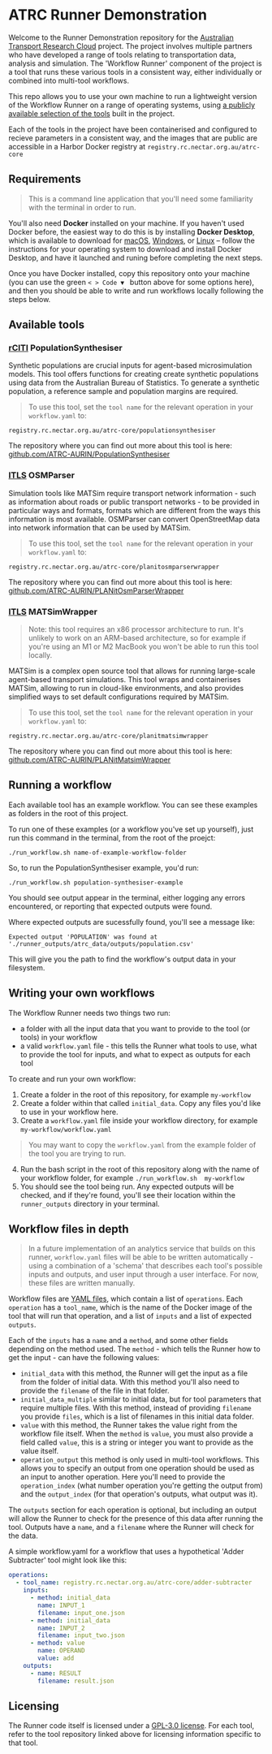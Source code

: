 # ATRC Runner Demonstration

Welcome to the Runner Demonstration repository for the [Australian Transport Research Cloud](https://aurin.org.au/about-aurin/projects/atrc/) project. The project involves multiple partners who have developed a range of tools relating to transportation data, analysis and simulation. The 'Workflow Runner' component of the project is a tool that runs these various tools in a consistent way, either individually or combined into multi-tool workflows.

This repo allows you to use your own machine to run a lightweight version of the Workflow Runner on a range of operating systems, using [a publicly available selection of the tools](#available-tools) built in the project.

Each of the tools in the project have been containerised and configured to recieve parameters in a consistent way, and the images that are public are accessible in a Harbor Docker registry at `registry.rc.nectar.org.au/atrc-core`

## Requirements

> This is a command line application that you'll need some familiarity with the terminal in order to run.

You'll also need **Docker** installed on your machine. If you haven't used Docker before, the easiest way to do this is by installing **Docker Desktop**, which is available to download for [macOS](https://docs.docker.com/desktop/install/mac-install/), [Windows](https://docs.docker.com/desktop/install/windows-install/), or [Linux](https://docs.docker.com/desktop/install/linux-install/) – follow the instructions for your operating system to download and install Docker Desktop, and have it launched and runing before completing the next steps.

Once you have Docker installed, copy this repository onto your machine (you can use the green `< > Code ▼ ` button above for some options here), and then you should be able to write and run workflows locally following the steps below.

## Available tools

### [rCITI](https://www.rciti.unsw.edu.au/) PopulationSynthesiser

Synthetic populations are crucial inputs for agent-based microsimulation models. This tool offers functions for creating create synthetic populations using data from the Australian Bureau of Statistics. To generate a synthetic population, a reference sample and population margins are required.

> To use this tool, set the `tool name` for the relevant operation in your `workflow.yaml` to:

```
registry.rc.nectar.org.au/atrc-core/populationsynthesiser
```

The repository where you can find out more about this tool is here: [github.com/ATRC-AURIN/PopulationSynthesiser](https://github.com/ATRC-AURIN/PopulationSynthesiser)

### [ITLS](https://www.sydney.edu.au/business/our-research/institute-of-transport-and-logistics-studies.html) OSMParser

Simulation tools like MATSim require transport network information - such as information about roads or public transport networks - to be provided in particular ways and formats, formats which are different from the ways this information is most available. OSMParser can convert OpenStreetMap data into network information that can be used by MATSim.

> To use this tool, set the `tool name` for the relevant operation in your `workflow.yaml` to:

```
registry.rc.nectar.org.au/atrc-core/planitosmparserwrapper
```

The repository where you can find out more about this tool is here: [github.com/ATRC-AURIN/PLANitOsmParserWrapper](https://github.com/ATRC-AURIN/PLANitOsmParserWrapper)

### [ITLS](https://www.sydney.edu.au/business/our-research/institute-of-transport-and-logistics-studies.html) MATSimWrapper

> Note: this tool requires an x86 processor architecture to run. It's unlikely to work on an ARM-based architecture, so for example if you're using an M1 or M2 MacBook you won't be able to run this tool locally.

MATSim is a complex open source tool that allows for running large-scale agent-based transport simulations. This tool wraps and containerises MATSim, allowing to run in cloud-like environments, and also provides simplified ways to set default configurations required by MATSim.

> To use this tool, set the `tool name` for the relevant operation in your `workflow.yaml` to:

```
registry.rc.nectar.org.au/atrc-core/planitmatsimwrapper
```

The repository where you can find out more about this tool is here: [github.com/ATRC-AURIN/PLANitMatsimWrapper](https://github.com/ATRC-AURIN/PLANitMatsimWrapper)

## Running a workflow

Each available tool has an example workflow. You can see these examples as folders in the root of this project.

To run one of these examples (or a workflow you've set up yourself), just run this command in the terminal, from the root of the proejct:

```
./run_workflow.sh name-of-example-workflow-folder
```

So, to run the PopulationSynthesiser example, you'd run:

```
./run_workflow.sh population-synthesiser-example
```

You should see output appear in the terminal, either logging any errors encountered, or reporting that expected outputs were found.

Where expected outputs are sucessfully found, you'll see a message like:

```
Expected output 'POPULATION' was found at './runner_outputs/atrc_data/outputs/population.csv'
```

This will give you the path to find the workflow's output data in your filesystem.

## Writing your own workflows

The Workflow Runner needs two things two run:

- a folder with all the input data that you want to provide to the tool (or tools) in your workflow
- a valid `workflow.yaml` file - this tells the Runner what tools to use, what to provide the tool for inputs, and what to expect as outputs for each tool

To create and run your own workflow:

1. Create a folder in the root of this repository, for example `my-workflow`
2. Create a folder within that called `initial_data`. Copy any files you'd like to use in your workflow here.
3. Create a `workflow.yaml` file inside your workflow directory, for example `my-workflow/workflow.yaml`

> You may want to copy the `workflow.yaml` from the example folder of the tool you are trying to run.

4. Run the bash script in the root of this repository along with the name of your workflow folder, for example `./run_workflow.sh  my-workflow`
5. You should see the tool being run. Any expected outputs will be checked, and if they're found, you'll see their location within the `runner_outputs` directory in your terminal.

## Workflow files in depth

> In a future implementation of an analytics service that builds on this runner, `workflow.yaml` files will be able to be written automatically - using a combination of a 'schema' that describes each tool's possible inputs and outputs, and user input through a user interface. For now, these files are written manually.

Workflow files are [YAML files](https://docs.ansible.com/ansible/latest/reference_appendices/YAMLSyntax.html), which contain a list of `operations`. Each `operation` has a `tool_name`, which is the name of the Docker image of the tool that will run that operation, and a list of `inputs` and a list of expected `outputs`.

Each of the `inputs` has a `name` and a `method`, and some other fields depending on the method used. The `method` - which tells the Runner how to get the input - can have the following values:

- `initial_data` with this method, the Runner will get the input as a file from the folder of initial data. With this method you'll also need to provide the `filename` of the file in that folder.
- `initial_data_multiple` similar to initial data, but for tool parameters that require multiple files. With this method, instead of providing `filename` you provide `files`, which is a list of filenames in this initial data folder.
- `value` with this method, the Runner takes the value right from the workflow file itself. When the `method` is `value`, you must also provide a field called `value`, this is a string or integer you want to provide as the value itself.
- `operation_output` this method is only used in multi-tool workflows. This allows you to specify an output from one operation should be used as an input to another operation. Here you'll need to provide the `operation_index` (what number operation you're getting the output from) and the `output_index` (for that operation's outputs, what output was it).

The `outputs` section for each operation is optional, but including an output will allow the Runner to check for the presence of this data after running the tool. Outputs have a `name`, and a `filename` where the Runner will check for the data.

A simple workflow.yaml for a workflow that uses a hypothetical 'Adder Subtracter' tool might look like this:

```yml
operations:
  - tool_name: registry.rc.nectar.org.au/atrc-core/adder-subtracter
    inputs:
      - method: initial_data
        name: INPUT_1
        filename: input_one.json
      - method: initial_data
        name: INPUT_2
        filename: input_two.json
      - method: value
        name: OPERAND
        value: add
    outputs:
      - name: RESULT
        filename: result.json
```

## Licensing

The Runner code itself is licensed under a [GPL-3.0 license](./LICENSE). For each tool, refer to the tool repository linked above for licensing information specific to that tool.
